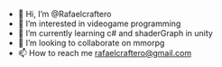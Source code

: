 - 👋 Hi, I’m @Rafaelcraftero
- 👀 I’m interested in videogame programming
- 🌱 I’m currently learning c# and shaderGraph in unity
- 💞️ I’m looking to collaborate on mmorpg
- 📫 How to reach me rafaelcraftero@gmail.com

<!---
Rafaelcraftero/Rafaelcraftero is a ✨ special ✨ repository because its `README.md` (this file) appears on your GitHub profile.
You can click the Preview link to take a look at your changes.
--->
